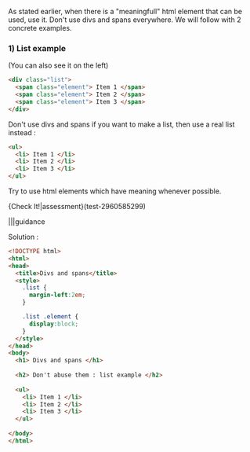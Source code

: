 As stated earlier, when there is a "meaningfull" html element that can be used, use it. Don't use divs and spans everywhere. We will follow with 2 concrete examples.

### 1) List example
(You can also see it on the left)

```html
<div class="list">
  <span class="element"> Item 1 </span>
  <span class="element"> Item 2 </span>
  <span class="element"> Item 3 </span>
</div>
```

Don't use divs and spans if you want to make a list, then use a real list instead :

```html
<ul>
  <li> Item 1 </li>
  <li> Item 2 </li>
  <li> Item 3 </li>
</ul>
```

Try to use html elements which have meaning whenever possible.

{Check It!|assessment}(test-2960585299)

|||guidance

Solution :

```html
<!DOCTYPE html>
<html>
<head>
  <title>Divs and spans</title>
  <style>
    .list {
      margin-left:2em;
    }

    .list .element {
      display:block;
    }
  </style>
</head>
<body>
  <h1> Divs and spans </h1>
  
  <h2> Don't abuse them : list example </h2>
  
  <ul>
    <li> Item 1 </li>
    <li> Item 2 </li>
    <li> Item 3 </li>
  </ul>
  
</body>
</html>
```

